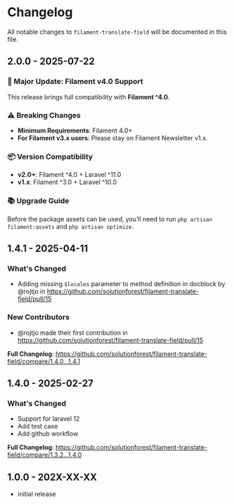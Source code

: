 # Changelog

All notable changes to `filament-translate-field` will be documented in this file.

## 2.0.0 - 2025-07-22

### 🎉 Major Update: Filament v4.0 Support

This release brings full compatibility with **Filament ^4.0**.

### ⚠️ Breaking Changes

- **Minimum Requirements**: Filament 4.0+
- **For Filament v3.x users**: Please stay on Filament Newsletter v1.x.

### 📦 Version Compatibility

- **v2.0+**: Filament ^4.0 + Laravel ^11.0
- **v1.x**: Filament ^3.0 + Laravel ^10.0

### 📚 Upgrade Guide

Before the package assets can be used, you’ll need to run `php artisan filament:assets` and `php artisan optimize`.

## 1.4.1 - 2025-04-11

### What's Changed

* Adding missing `$locales` parameter to method definition in docblock by @rojtjo in https://github.com/solutionforest/filament-translate-field/pull/15

### New Contributors

* @rojtjo made their first contribution in https://github.com/solutionforest/filament-translate-field/pull/15

**Full Changelog**: https://github.com/solutionforest/filament-translate-field/compare/1.4.0...1.4.1

## 1.4.0 - 2025-02-27

### What's Changed

- Support for laravel 12
- Add test case
- Add github workflow

**Full Changelog**: https://github.com/solutionforest/filament-translate-field/compare/1.3.2...1.4.0

## 1.0.0 - 202X-XX-XX

- initial release

